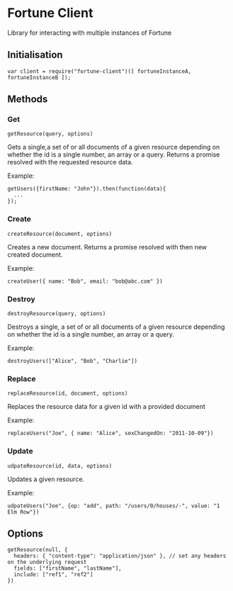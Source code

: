 # Fortune Client
Library for interacting with multiple instances of Fortune

## Initialisation

```
var client = require("fortune-client")([ fortuneInstanceA, fortuneInstanceB ]);
```

## Methods

### Get
```
getResource(query, options)
```

Gets a single,a set of or all documents of a given resource depending on whether the id is a single number, an array or a query. Returns a promise resolved with the requested resource data.

Example:
```
getUsers({firstName: "John"}).then(function(data){
  ...
});
```

### Create

```
createResource(document, options)
```

Creates a new document. Returns a promise resolved with then new created document.

Example:
```
createUser({ name: "Bob", email: "bob@abc.com" })
```

### Destroy

```
destroyResource(query, options)
```

Destroys a single, a set of or all documents of a given resource depending on whether the id is a single number, an array or a query.

Example:
```
destroyUsers(["Alice", "Bob", "Charlie"])
```

### Replace

```
replaceResource(id, document, options)
```

Replaces the resource data for a given id with a provided document

Example:
```
replaceUsers("Joe", { name: "Alice", sexChangedOn: "2011-10-09"})
```

### Update

```
udpateResource(id, data, options)
```

Updates a given resource.

Example:

```
udpateUsers("Joe", {op: "add", path: "/users/0/houses/-", value: "1 Elm Row"})
```


## Options

```
getResource(null, {
  headers: { "content-type": "application/json" }, // set any headers on the underlying request
  fields: ["firstName", "lastName"],
  include: ["ref1", "ref2"]
})
```

